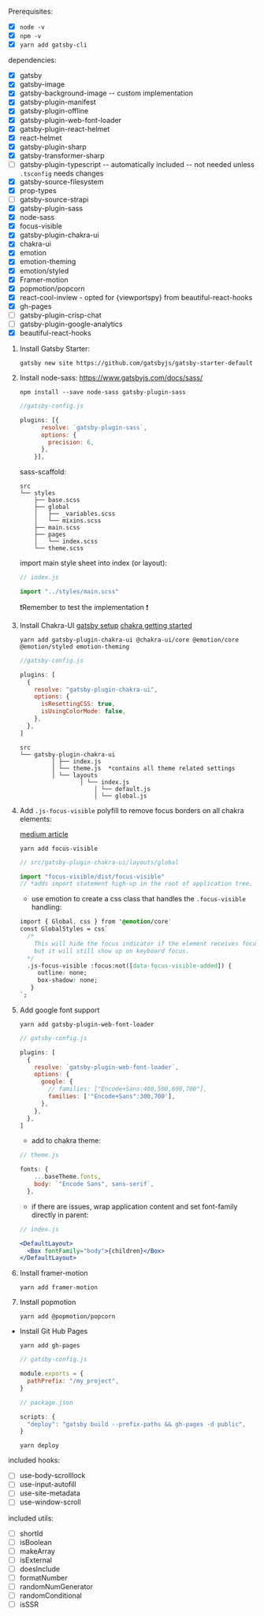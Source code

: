 Prerequisites:

- [x] `node -v `
- [x] `npm -v `
- [x] `yarn add gatsby-cli`

dependencies:

- [x] gatsby
- [x] gatsby-image
- [x] gatsby-background-image -- custom implementation
- [x] gatsby-plugin-manifest
- [x] gatsby-plugin-offline
- [x] gatsby-plugin-web-font-loader
- [x] gatsby-plugin-react-helmet
- [x] react-helmet
- [x] gatsby-plugin-sharp
- [x] gatsby-transformer-sharp
- [ ] gatsby-plugin-typescript -- automatically included -- not needed unless `.tsconfig` needs changes
- [x] gatsby-source-filesystem
- [x] prop-types
- [ ] gatsby-source-strapi
- [x] gatsby-plugin-sass
- [x] node-sass
- [x] focus-visible
- [x] gatsby-plugin-chakra-ui
- [x] chakra-ui
- [x] emotion
- [x] emotion-theming
- [x] emotion/styled
- [x] Framer-motion
- [x] popmotion/popcorn
- [x] react-cool-inview - opted for {viewportspy} from beautiful-react-hooks
- [x] gh-pages
- [ ] gatsby-plugin-crisp-chat
- [ ] gatsby-plugin-google-analytics
- [x] beautiful-react-hooks

1. Install Gatsby Starter:

   ```shell
   gatsby new site https://github.com/gatsbyjs/gatsby-starter-default
   ```

2. Install node-sass: https://www.gatsbyjs.com/docs/sass/

   ```shell
   npm install --save node-sass gatsby-plugin-sass
   ```

   ```js
   //gatsby-config.js

   plugins: [{
         resolve: `gatsby-plugin-sass`,
         options: {
           precision: 6,
         },
       }],
   ```

   sass-scaffold:

   ```shell
   src
   └── styles
       ├── base.scss
       ├── global
       │   ├── _variables.scss
       │   └── mixins.scss
       ├── main.scss
       ├── pages
       │   └── index.scss
       └── theme.scss
   ```

   import main style sheet into index (or layout):

   ```js
   // index.js

   import "../styles/main.scss"
   ```

   ❗️Remember to test the implementation ❗️

3. Install Chakra-UI [gatsby setup](https://www.gatsbyjs.com/plugins/gatsby-plugin-chakra-ui/) [chakra getting started](https://chakra-ui.com/getting-started)

   ```shell
   yarn add gatsby-plugin-chakra-ui @chakra-ui/core @emotion/core @emotion/styled emotion-theming
   ```

   ```js
   //gatsby-config.js

   plugins: [
     {
       resolve: "gatsby-plugin-chakra-ui",
       options: {
         isResettingCSS: true,
         isUsingColorMode: false,
       },
     },
   ]
   ```

   ```shell
   src
   └── gatsby-plugin-chakra-ui
    		│ ├── index.js
    		│ └── theme.js  *contains all theme related settings
    		│ └── layouts
   			 		│ └── index.js
    					│ └── default.js
    					│ └── global.js
   ```

4. Add `.js-focus-visible` polyfill to remove focus borders on all chakra elements:

   [medium article](https://medium.com/@keeganfamouss/accessibility-on-demand-with-chakra-ui-and-focus-visible-19413b1bc6f9)

   ```shell
   yarn add focus-visible
   ```

   ```js
   // src/gatsby-plugin-chakra-ui/layouts/global

   import "focus-visible/dist/focus-visible"
   // *adds import statement high-up in the root of application tree.
   ```

   - use emotion to create a css class that handles the `.focus-visible` handling:

   ```css
   import { Global, css } from '@emotion/core'
   const GlobalStyles = css`
     /*
       This will hide the focus indicator if the element receives focus    via the mouse,
       but it will still show up on keyboard focus.
     */
     .js-focus-visible :focus:not([data-focus-visible-added]) {
        outline: none;
        box-shadow: none;
      }
   `;

   ```

5. Add google font support

   ```shell
   yarn add gatsby-plugin-web-font-loader
   ```

   ```js
   // gatsby-config.js

   plugins: [
     {
       resolve: `gatsby-plugin-web-font-loader`,
       options: {
         google: {
           // families: ["Encode+Sans:400,500,600,700"],
           families: ['"Encode+Sans":300,700'],
         },
       },
     },
   ]
   ```

   - add to chakra theme:

   ```js
   // theme.js

   fonts: {
       ...baseTheme.fonts,
       body: `"Encode Sans", sans-serif`,
     },
   ```

   - if there are issues, wrap application content and set font-family directly in parent:

   ```jsx
   // index.js

   <DefaultLayout>
     <Box fontFamily="body">{children}</Box>
   </DefaultLayout>
   ```

6. Install framer-motion

   ```shell
   yarn add framer-motion
   ```

7. Install popmotion

   ```shell
   yarn add @popmotion/popcorn
   ```

- Install Git Hub Pages

  ```shell
  yarn add gh-pages
  ```

  ```js
  // gatsby-config.js

  module.exports = {
    pathPrefix: "/my_project",
  }

  // package.json

  scripts: {
    "deploy": "gatsby build --prefix-paths && gh-pages -d public",
  }
  ```

  ```shell
  yarn deploy
  ```

included hooks:

- [ ] use-body-scrolllock
- [ ] use-input-autofill
- [ ] use-site-metadata
- [ ] use-window-scroll

included utils:

- [ ] shortId
- [ ] isBoolean
- [ ] makeArray
- [ ] isExternal
- [ ] doesInclude
- [ ] formatNumber
- [ ] randomNumGenerator
- [ ] randomConditional
- [ ] isSSR
